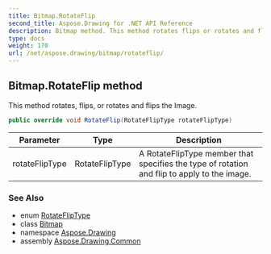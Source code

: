 ```yaml
---
title: Bitmap.RotateFlip
second_title: Aspose.Drawing for .NET API Reference
description: Bitmap method. This method rotates flips or rotates and flips the Image
type: docs
weight: 170
url: /net/aspose.drawing/bitmap/rotateflip/
---
```

## Bitmap.RotateFlip method

This method rotates, flips, or rotates and flips the Image.

```csharp
public override void RotateFlip(RotateFlipType rotateFlipType)
```

| Parameter | Type | Description |
| --- | --- | --- |
| rotateFlipType | RotateFlipType | A RotateFlipType member that specifies the type of rotation and flip to apply to the image. |

### See Also

* enum [RotateFlipType](../../rotatefliptype/)
* class [Bitmap](../)
* namespace [Aspose.Drawing](../../bitmap/)
* assembly [Aspose.Drawing.Common](../../../)


